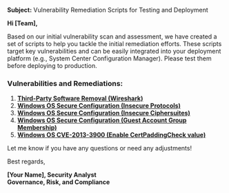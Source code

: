 **Subject:** Vulnerability Remediation Scripts for Testing and Deployment

**Hi [Team],**

Based on our initial vulnerability scan and assessment, we have created a set of scripts to help you tackle the initial remediation efforts. These scripts target key vulnerabilities and can be easily integrated into your deployment platform (e.g., System Center Configuration Manager). Please test them before deploying to production.

### Vulnerabilities and Remediations:
1. [**Third-Party Software Removal (Wireshark)**](https://github.com/CyberTorresTech/Remediation-Automated/blob/main/Uninstalling%20Wire-Shark)
2. [**Windows OS Secure Configuration (Insecure Protocols)**](https://github.com/CyberTorresTech/Remediation-Automated/blob/main/In-secure%20Protocols)
3. [**Windows OS Secure Configuration (Insecure Ciphersuites)**](https://github.com/CyberTorresTech/Remediation-Automated/blob/main/Remediating%20In-secure%20Cipher-suites)
4. [**Windows OS Secure Configuration (Guest Account Group Membership)**](https://github.com/CyberTorresTech/Remediation-Automated/blob/main/Remediating-Guest-Local-Account)
5. [**Windows OS CVE-2013-3900 (Enable CertPaddingCheck value)**](https://github.com/CyberTorresTech/Remediation-Automated/blob/main/Remediating%20C.V.E-2013-3900)

Let me know if you have any questions or need any adjustments!

Best regards,

**[Your Name], Security Analyst**<br/>
**Governance, Risk, and Compliance**
